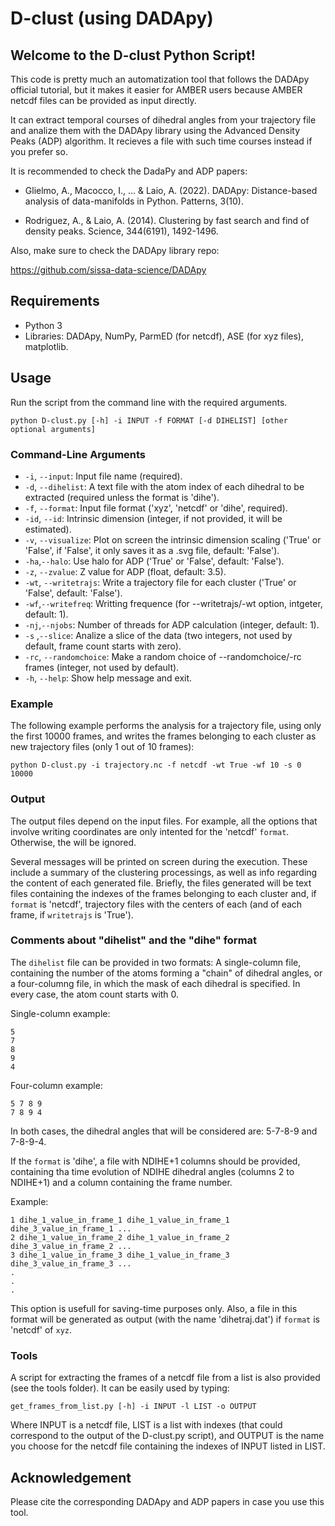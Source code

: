 # D-clust (using DADApy)

## Welcome to the D-clust Python Script!  
This code is pretty much an automatization tool that follows the DADApy
official tutorial, but it makes it easier for AMBER users because AMBER
netcdf files can be provided as input directly.

It can extract temporal courses of dihedral angles from your
trajectory file and analize them with the DADApy library using the
Advanced Density Peaks (ADP) algorithm. It recieves a file with such
time courses instead if you prefer so.

It is recommended to check the DadaPy and ADP papers:

- Glielmo, A., Macocco, I., ... & Laio, A. (2022). DADApy: Distance-based
analysis of data-manifolds in Python. Patterns, 3(10).

- Rodriguez, A., & Laio, A. (2014). Clustering by fast search and find of
density peaks. Science, 344(6191), 1492-1496.

Also, make sure to check the DADApy library repo:

https://github.com/sissa-data-science/DADApy

## Requirements
- Python 3
- Libraries: DADApy, NumPy, ParmED (for netcdf), ASE (for xyz files), matplotlib.

## Usage
Run the script from the command line with the required arguments.

```console
python D-clust.py [-h] -i INPUT -f FORMAT [-d DIHELIST] [other optional arguments]
```

### Command-Line Arguments
- `-i`, `--input`: Input file name (required).
- `-d`, `--dihelist`: A text file with the atom index of each dihedral to be extracted (required unless the format is 'dihe').
- `-f`, `--format`: Input file format ('xyz', 'netcdf' or 'dihe', required).
- `-id`, `--id`: Intrinsic dimension (integer, if not provided, it will be estimated).
- `-v`, `--visualize`: Plot on screen the intrinsic dimension scaling ('True' or 'False', if 'False', it only saves it as a .svg file, default: 'False').
- `-ha`,`--halo`: Use halo for ADP ('True' or 'False', default: 'False').
- `-z`, `--zvalue`: Z value for ADP (float, default: 3.5).
- `-wt`, `--writetrajs`: Write a trajectory file for each cluster ('True' or 'False', default: 'False').
- `-wf`,`--writefreq`: Writting frequence (for --writetrajs/-wt option, intgeter, default: 1).
- `-nj`,`--njobs`: Number of threads for ADP calculation (integer, default: 1).
- `-s` ,`--slice`: Analize a slice of the data (two integers, not used by default, frame count starts with zero).
- `-rc`, `--randomchoice`: Make a random choice of --randomchoice/-rc frames (integer, not used by default).
- `-h`, `--help`: Show help message and exit.

### Example

The following example performs the analysis for a trajectory file, using only the first 10000 frames, and writes the frames belonging to each cluster as new trajectory files (only 1 out of 10 frames):

```console
python D-clust.py -i trajectory.nc -f netcdf -wt True -wf 10 -s 0 10000
```

### Output

The output files depend on the input files. For example, all the options that involve writing coordinates are only intented for the 'netcdf' `format`. Otherwise, the will be ignored.

Several messages will be printed on screen during the execution. These include a summary of the clustering processings, as well as info regarding the content of each generated file. Briefly, the files generated will be text files containing the indexes of the frames belonging to each cluster and, if `format` is 'netcdf', trajectory files with the centers of each (and of each frame, if `writetrajs` is 'True').

### Comments about "dihelist" and the "dihe" format

The `dihelist` file can be provided in two formats: A single-column file, containing the number of the atoms forming a "chain" of dihedral angles, or a four-columng file, in which the mask of each dihedral is specified. In every case, the atom count starts with 0.

Single-column example:
```console
5
7
8
9
4
```

Four-column example:
```console
5 7 8 9
7 8 9 4
```
In both cases, the dihedral angles that will be considered are: 5-7-8-9 and 7-8-9-4.

If the `format` is 'dihe', a file with NDIHE+1 columns should be provided, containing tha time evolution of NDIHE dihedral angles (columns 2 to NDIHE+1) and a column containing the frame number.

Example:

```console
1 dihe_1_value_in_frame_1 dihe_1_value_in_frame_1 dihe_3_value_in_frame_1 ...
2 dihe_1_value_in_frame_2 dihe_1_value_in_frame_2 dihe_3_value_in_frame_2 ...
3 dihe_1_value_in_frame_3 dihe_1_value_in_frame_3 dihe_3_value_in_frame_3 ...
.
.
.
```
This option is usefull for saving-time purposes only. Also, a file in this format will be generated as output (with the name 'dihetraj.dat') if `format` is 'netcdf' of `xyz`.

### Tools

A script for extracting the frames of a netcdf file from a list is also provided (see the tools folder). It can be easily used by typing:

```
get_frames_from_list.py [-h] -i INPUT -l LIST -o OUTPUT
```

Where INPUT is a netcdf file, LIST is a list with indexes (that could correspond to the output of the D-clust.py script), and OUTPUT is the name you choose for the netcdf file containing the indexes of INPUT listed in LIST.

## Acknowledgement
Please cite the corresponding DADApy and ADP papers in case you use this tool.
